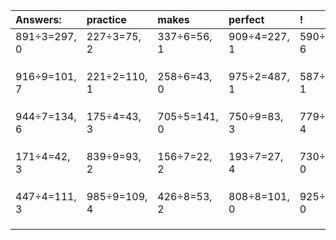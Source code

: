 | Answers: | practice | makes | perfect | ! |
| :--- | :--- | :--- | :--- | :--- |
| 891÷3=297, 0 | 227÷3=75, 2 | 337÷6=56, 1 | 909÷4=227, 1 | 590÷8=73, 6 | 
|   |   |   |   |   | 
|   |   |   |   |   | 
|   |   |   |   |   | 
| 916÷9=101, 7 | 221÷2=110, 1 | 258÷6=43, 0 | 975÷2=487, 1 | 587÷2=293, 1 | 
|   |   |   |   |   | 
|   |   |   |   |   | 
|   |   |   |   |   | 
| 944÷7=134, 6 | 175÷4=43, 3 | 705÷5=141, 0 | 750÷9=83, 3 | 779÷5=155, 4 | 
|   |   |   |   |   | 
|   |   |   |   |   | 
|   |   |   |   |   | 
| 171÷4=42, 3 | 839÷9=93, 2 | 156÷7=22, 2 | 193÷7=27, 4 | 730÷2=365, 0 | 
|   |   |   |   |   | 
|   |   |   |   |   | 
|   |   |   |   |   | 
| 447÷4=111, 3 | 985÷9=109, 4 | 426÷8=53, 2 | 808÷8=101, 0 | 925÷5=185, 0 | 
|   |   |   |   |   | 
|   |   |   |   |   | 
|   |   |   |   |   | 
